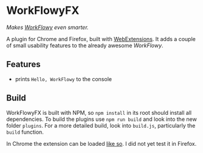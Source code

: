 # WorkFlowyFX

_Makes [WorkFlowy](https://workflowy.com/) even smarter._

A plugin for Chrome and Firefox, built with [WebExtensions](https://developer.mozilla.org/en-US/Add-ons/WebExtensions).
It adds a couple of small usability features to the already awesome _WorkFlowy_.

## Features

* prints `Hello, WorkFlowy` to the console

## Build

WorkFlowyFX is built with NPM, so `npm install` in its root should install all dependencies.
To build the plugins use `npm run build` and look into the new folder `plugins`.
For a more detailed build, look into `build.js`, particularly the `build` function.

In Chrome the extension can be loaded [like so](https://developer.chrome.com/extensions/getstarted#unpacked).
I did not yet test it in Firefox.